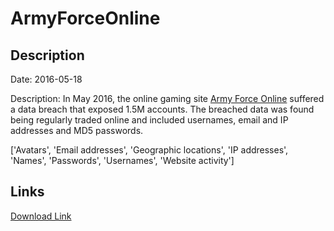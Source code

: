 # ArmyForceOnline

## Description

Date: 2016-05-18

Description:
In May 2016, the online gaming site <a href="http://armyforceonline.com" target="_blank" rel="noopener">Army Force Online</a> suffered a data breach that exposed 1.5M accounts. The breached data was found being regularly traded online and included usernames, email and IP addresses and MD5 passwords.


['Avatars', 'Email addresses', 'Geographic locations', 'IP addresses', 'Names', 'Passwords', 'Usernames', 'Website activity']

## Links

[Download Link](https://link-to.net/1229997/68.87639965958958/dynamic/?r=aHR0cHM6Ly93d3cubWVkaWFmaXJlLmNvbS92aWV3L1F0M3BuaGJZNlNtUmNzMi9hcm15Zm9yY2VvbmxpbmUuY29tL2ZpbGU=)